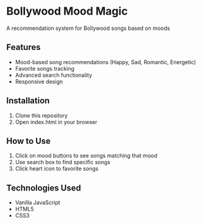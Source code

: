 # Bollywood Mood Magic

A recommendation system for Bollywood songs based on moods

## Features
- Mood-based song recommendations (Happy, Sad, Romantic, Energetic)
- Favorite songs tracking
- Advanced search functionality
- Responsive design

## Installation
1. Clone this repository
2. Open index.html in your browser

## How to Use
1. Click on mood buttons to see songs matching that mood
2. Use search box to find specific songs
3. Click heart icon to favorite songs

## Technologies Used
- Vanilla JavaScript
- HTML5
- CSS3
